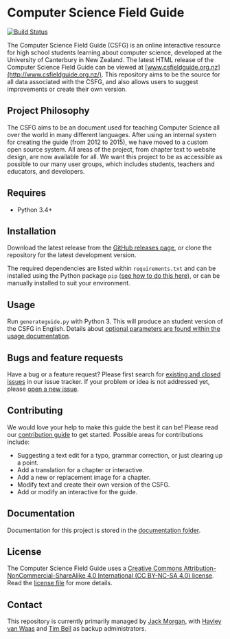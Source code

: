 # Computer Science Field Guide

[![Build Status](https://travis-ci.org/uccser/cs-field-guide.svg?branch=master)](https://travis-ci.org/uccser/cs-field-guide)

The Computer Science Field Guide (CSFG) is an online interactive resource for high school students learning about computer science, developed at the University of Canterbury in New Zealand.
The latest HTML release of the Computer Science Field Guide can be viewed at [www.csfieldguide.org.nz](http://www.csfieldguide.org.nz/).
This repository aims to be the source for all data associated with the CSFG, and also allows users to suggest improvements or create their own version.

## Project Philosophy

The CSFG aims to be an document used for teaching Computer Science all over the world in many different languages.
After using an internal system for creating the guide (from 2012 to 2015), we have moved to a custom open source system.
All areas of the project, from chapter text to website design, are now available for all.
We want this project to be as accessible as possible to our many user groups, which includes students, teachers and educators, and developers.

## Requires

- Python 3.4+

## Installation

Download the latest release from the [GitHub releases page](https://github.com/uccser/cs-field-guide/releases), or clone the repository for the latest development version.

The required dependencies are listed within `requirements.txt` and can be installed using the Python package `pip` ([see how to do this here](https://pip.pypa.io/en/stable/user_guide/#requirements-files)), or can be manually installed to suit your environment.

## Usage

Run `generateguide.py` with Python 3.
This will produce an student version of the CSFG in English.
Details about [optional parameters are found within the usage documentation](docs/usage.md#optional-parameters).

## Bugs and feature requests

Have a bug or a feature request? Please first search for [existing and closed issues](https://github.com/uccser/cs-field-guide/issues) in our issue tracker.
If your problem or idea is not addressed yet, please [open a new issue](https://github.com/uccser/cs-field-guide/issues/new).

## Contributing

We would love your help to make this guide the best it can be! Please read our [contribution guide](CONTRIBUTING.md) to get started. Possible areas for contributions include:

- Suggesting a text edit for a typo, grammar correction, or just clearing up a point.
- Add a translation for a chapter or interactive.
- Add a new or replacement image for a chapter.
- Modify text and create their own version of the CSFG.
- Add or modify an interactive for the guide.

## Documentation

Documentation for this project is stored in the [documentation folder](docs/README.md).

## License

The Computer Science Field Guide uses a [Creative Commons Attribution-NonCommercial-ShareAlike 4.0 International (CC BY-NC-SA 4.0) license](http://creativecommons.org/licenses/by-nc-sa/4.0/). Read the [license file](LICENSE.md) for more details.

## Contact

This repository is currently primarily managed by [Jack Morgan](http://jackmorgannz.github.io/), with [Hayley van Waas](http://hayleyavw.com/) and [Tim Bell](mailto:tim.bell@canterbury.ac.nz) as backup administrators.
